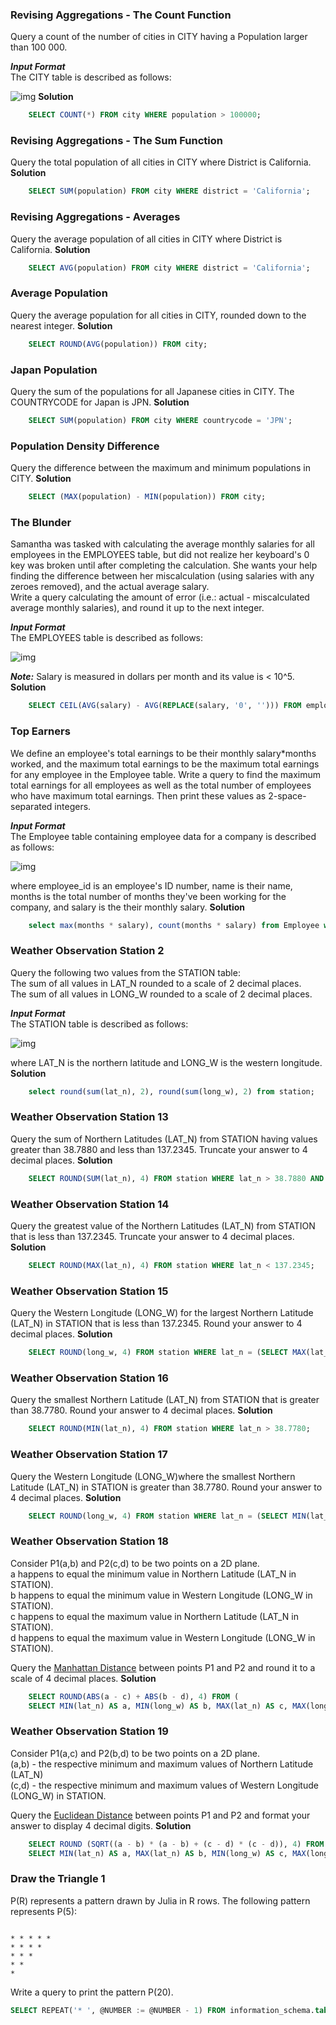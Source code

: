 ### Revising Aggregations - The Count Function  
  
Query a count of the number of cities in CITY having a Population larger than 100 000. 
  
***Input Format***  
The CITY table is described as follows:   
  
![img](https://s3.amazonaws.com/hr-challenge-images/8137/1449729804-f21d187d0f-CITY.jpg)
**Solution**  
``` sql
	SELECT COUNT(*) FROM city WHERE population > 100000;
```  
  
  
  
### Revising Aggregations - The Sum Function  
  
Query the total population of all cities in CITY where District is California. 
**Solution**  
``` sql
	SELECT SUM(population) FROM city WHERE district = 'California';
```
  
  
  
### Revising Aggregations - Averages  
  
Query the average population of all cities in CITY where District is California.
**Solution**   
``` sql
	SELECT AVG(population) FROM city WHERE district = 'California';
```
  
  
  
### Average Population  
  
Query the average population for all cities in CITY, rounded down to the nearest integer.
**Solution**  
``` sql 
	SELECT ROUND(AVG(population)) FROM city;
```
  
  
  
### Japan Population  
  
Query the sum of the populations for all Japanese cities in CITY. The COUNTRYCODE for Japan is JPN.
**Solution**  
``` sql 
	SELECT SUM(population) FROM city WHERE countrycode = 'JPN';
```
  
  
  
### Population Density Difference  
  
Query the difference between the maximum and minimum populations in CITY.
**Solution**  
``` sql 
	SELECT (MAX(population) - MIN(population)) FROM city;
```
  
  
  
### The Blunder  
  
Samantha was tasked with calculating the average monthly salaries for all employees in the EMPLOYEES table, but did not realize her keyboard's 0 key was broken until after completing the calculation. She wants your help finding the difference between her miscalculation (using salaries with any zeroes removed), and the actual average salary.  
Write a query calculating the amount of error (i.e.: actual - miscalculated average monthly salaries), and round it up to the next integer.  
  
***Input Format***  
The EMPLOYEES table is described as follows:  
  
![img](https://s3.amazonaws.com/hr-challenge-images/12893/1443817108-adc2235c81-1.png)  
  
***Note:*** Salary is measured in dollars per month and its value is < 10^5.
**Solution**  
``` sql
	SELECT CEIL(AVG(salary) - AVG(REPLACE(salary, '0', ''))) FROM employees;
```
  
  
  
### Top Earners  
  
We define an employee's total earnings to be their monthly salary*months worked, and the maximum total earnings to be the maximum total earnings for any employee in the Employee table. Write a query to find the maximum total earnings for all employees as well as the total number of employees who have maximum total earnings. Then print these values as 2-space-separated integers.  
  
***Input Format***  
The Employee table containing employee data for a company is described as follows:   
  
![img](https://s3.amazonaws.com/hr-challenge-images/19629/1458557872-4396838885-ScreenShot2016-03-21at4.27.13PM.png)  
  
where employee_id is an employee's ID number, name is their name, months is the total number of months they've been working for the company, and salary is the their monthly salary. 
**Solution** 
``` sql 
	select max(months * salary), count(months * salary) from Employee where (months * salary) = (select max(months * salary) from Employee);
```
  
  
  
### Weather Observation Station 2  
  
Query the following two values from the STATION table:  
The sum of all values in LAT_N rounded to a scale of 2 decimal places.  
The sum of all values in LONG_W rounded to a scale of 2 decimal places.  
  
***Input Format***  
The STATION table is described as follows:  
  
![img](https://s3.amazonaws.com/hr-challenge-images/9336/1449345840-5f0a551030-Station.jpg)  
  
where LAT_N is the northern latitude and LONG_W is the western longitude.
**Solution**  
``` sql
	select round(sum(lat_n), 2), round(sum(long_w), 2) from station;
```
  
  
  
### Weather Observation Station 13  
  
Query the sum of Northern Latitudes (LAT_N) from STATION having values greater than 38.7880 and less than 137.2345. Truncate your answer to 4 decimal places.
**Solution**  
``` sql
	SELECT ROUND(SUM(lat_n), 4) FROM station WHERE lat_n > 38.7880 AND lat_n < 137.2345;
```
  
  
  
### Weather Observation Station 14  
  
Query the greatest value of the Northern Latitudes (LAT_N) from STATION that is less than 137.2345. Truncate your answer to 4 decimal places.
**Solution**
``` sql
	SELECT ROUND(MAX(lat_n), 4) FROM station WHERE lat_n < 137.2345;
```
  
  
  
### Weather Observation Station 15  
  
Query the Western Longitude (LONG_W) for the largest Northern Latitude (LAT_N) in STATION that is less than 137.2345. Round your answer to 4 decimal places.
**Solution**  
``` sql
	SELECT ROUND(long_w, 4) FROM station WHERE lat_n = (SELECT MAX(lat_n) FROM station WHERE lat_n < 137.2345);
```
  
  
  
### Weather Observation Station 16  
  
Query the smallest Northern Latitude (LAT_N) from STATION that is greater than 38.7780. Round your answer to 4 decimal places.
**Solution**  
``` sql
	SELECT ROUND(MIN(lat_n), 4) FROM station WHERE lat_n > 38.7780;
```
  
  
  
### Weather Observation Station 17  
  
Query the Western Longitude (LONG_W)where the smallest Northern Latitude (LAT_N) in STATION is greater than 38.7780. Round your answer to 4 decimal places.
**Solution**  
``` sql  
	SELECT ROUND(long_w, 4) FROM station WHERE lat_n = (SELECT MIN(lat_n) FROM station WHERE lat_n > 38.7780);
```
  
  
  
### Weather Observation Station 18  
  
Consider P1(a,b) and P2(c,d) to be two points on a 2D plane.  
a happens to equal the minimum value in Northern Latitude (LAT_N in STATION).  
b happens to equal the minimum value in Western Longitude (LONG_W in STATION).  
c happens to equal the maximum value in Northern Latitude (LAT_N in STATION).  
d happens to equal the maximum value in Western Longitude (LONG_W in STATION).  
  
Query the [Manhattan Distance](https://xlinux.nist.gov/dads/HTML/manhattanDistance.html) between points P1 and P2 and round it to a scale of 4 decimal places. 
**Solution** 
``` sql
	SELECT ROUND(ABS(a - c) + ABS(b - d), 4) FROM (
    SELECT MIN(lat_n) AS a, MIN(long_w) AS b, MAX(lat_n) AS c, MAX(long_w) AS d FROM station);
```
  
  
  
### Weather Observation Station 19  
  
Consider P1(a,c) and P2(b,d) to be two points on a 2D plane.   
(a,b) - the respective minimum and maximum values of Northern Latitude (LAT_N)  
(c,d) - the respective minimum and maximum values of Western Longitude (LONG_W) in STATION.  
  
Query the [Euclidean Distance](https://en.wikipedia.org/wiki/Euclidean_distance) between points P1 and P2 and format your answer to display 4 decimal digits.
**Solution**  
```sql
	SELECT ROUND (SQRT((a - b) * (a - b) + (c - d) * (c - d)), 4) FROM (
    SELECT MIN(lat_n) AS a, MAX(lat_n) AS b, MIN(long_w) AS c, MAX(long_w) AS d FROM station);
```
 ### Draw the Triangle 1
 P(R) represents a pattern drawn by Julia in R rows. The following pattern represents P(5):
<pre><code>
* * * * * 
* * * * 
* * * 
* * 
*
</code></pre>
Write a query to print the pattern P(20).
 ```sql
 SELECT REPEAT('* ', @NUMBER := @NUMBER - 1) FROM information_schema.tables, (SELECT @NUMBER:=21) t LIMIT 20
 ```
